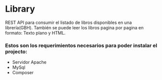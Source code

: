 # Library
REST API para consumir el listado de libros disponibles en una librería(GBH). También se puede leer los libros pagina por pagina en formato: Texto plano y HTML.

<h3>Estos son los requerimientos necesarios para poder instalar el projecto:</h3>
<ul>
    <li>Servidor Apache</li>
    <li>MySql</li>
    <li>Composer</li>
</ul>